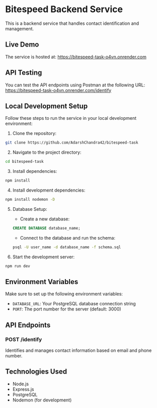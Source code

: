 # Bitespeed Backend Service

This is a backend service that handles contact identification and management.

## Live Demo

The service is hosted at: https://bitespeed-task-o4vn.onrender.com

## API Testing

You can test the API endpoints using Postman at the following URL:
https://bitespeed-task-o4vn.onrender.com/identify

## Local Development Setup

Follow these steps to run the service in your local development environment:

1. Clone the repository:
```bash
git clone https://github.com/AdarshChandra42/bitespeed-task
```

2. Navigate to the project directory:
```bash
cd bitespeed-task
```

3. Install dependencies:
```bash
npm install
```

4. Install development dependencies:
```bash
npm install nodemon -D
```

5. Database Setup:
   - Create a new database:
   ```sql
   CREATE DATABASE database_name;
   ```
   - Connect to the database and run the schema:
   ```bash
   psql -U user_name -d database_name -f schema.sql
   ```

6. Start the development server:
```bash
npm run dev
```

## Environment Variables

Make sure to set up the following environment variables:
- `DATABASE_URL`: Your PostgreSQL database connection string
- `PORT`: The port number for the server (default: 3000)

## API Endpoints

### POST /identify
Identifies and manages contact information based on email and phone number.

## Technologies Used

- Node.js
- Express.js
- PostgreSQL
- Nodemon (for development)
